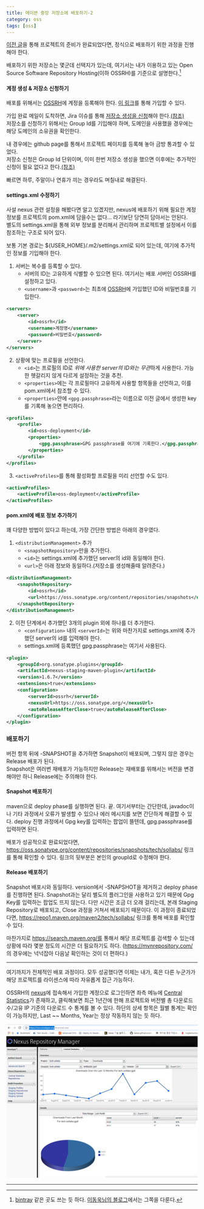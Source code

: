 ```yaml
---
title: 메이븐 중앙 저장소에 배포하기-2
category: oss
tags: [oss]
---
```


[이전 글](/deploy-to-maven-central-repository-1)을 통해 프로젝트의 준비가 완료되었다면, 정식으로 배포하기 위한 과정을 진행해야 한다.

배포하기 위한 저장소는 몇군데 선택지가 있는데, 여기서는 내가 이용하고 있는 Open Source Software Repository Hosting(이하 OSSRH)를 기준으로 설명한다.[^1]

#### 계정 생성 & 저장소 신청하기

배포를 위해서는 [OSSRH](https://oss.sonatype.org/)에 계정을 등록해야 한다.
[이 링크](https://issues.sonatype.org/secure/Signup!default.jspa)를 통해 가입할 수 있다.

가입 완료 메일이 도착하면, Jira 이슈를 통해 [저장소 생성을 신청](https://issues.sonatype.org/secure/CreateIssue!default.jspa)해야 한다.[(참조)](https://issues.sonatype.org/browse/OSSRH-38065)   
저장소를 신청하기 위해서는 Group Id를 기입해야 하며, 도메인을 사용했을 경우에는 해당 도메인의 소유권을 확인한다.

내 경우에는 github page를 통해서 프로젝트 페이지를 등록해 놓아 금방 통과할 수 있었다.    
저장소 신청은 Group Id 단위이며, 이미 한번 저장소 생성을 했으면 이후에는 추가적인 신청이 필요 없다고 한다.[(참조)](https://issues.sonatype.org/browse/OSSRH-50132)

빠르면 하루, 주말이나 연휴가 끼는 경우라도 며칠내로 해결된다.

#### settings.xml 수정하기
사설 nexus 관련 설정을 해봤다면 알고 있겠지만, nexus에 배포하기 위해 필요한 계정 정보를 프로젝트의 pom.xml에 담을수는 없다... 라기보단 당연히 담아서는 안된다.   
별도의 settings.xml을 통해 외부 정보를 분리해서 관리하며 프로젝트별 설정에서 이를 참조하는 구조로 되어 있다.

보통 기본 경로는 ${USER_HOME}/.m2/settings.xml로 되어 있는데, 여기에 추가적인 정보를 기입해야 한다.

1. 서버는 복수를 등록할 수 있다.
    - 서버의 ID는 고유하게 식별할 수 있으면 된다. 여기서는 배포 서버인 OSSRH를 설정하고 있다.
    - `<username>`과 `<password>`는 최초에 [OSSRH](https://oss.sonatype.org/)에 가입했던 ID와 비밀번호를 기입한다.
    
```xml
<servers>
    <server>
        <id>ossrh</id>
        <username>계정명</username>
        <password>비밀번호</password>
    </server>
</servers>
```

2. 상황에 맞는 프로필을 선언한다.
    - `<id>`는 프로필의 ID로 *위에 사용한 server의 ID와는 무관*하게 사용한다. 가능한 헷갈리지 않게 다르게 설정하는 것을 추천.
    - `<properties>`에는 각 프로필마다 고유하게 사용할 항목들을 선언하고, 이를 pom.xml에서 참조할 수 있다.  
    - `<properties>`안에 `<gpg.passphrase>`라는 이름으로 이전 글에서 생성한 key를 기록해 놓으면 편리하다.
    
```xml
<profiles>
    <profile>
        <id>oss-deployment</id>
        <properties>
            <gpg.passphrase>GPG passphrase를 여기에 기록한다.</gpg.passphrase>
        </properties>
    </profile>
</profiles>
```

3. `<activeProfiles>`를 통해 활성화할 프로필을 미리 선언할 수도 있다.

```xml
<activeProfiles>
    <activeProfile>oss-deployment</activeProfile>
</activeProfiles>
```

#### pom.xml에 배포 정보 추가하기   
꽤 다양한 방법이 있다고 하는데, 가장 간단한 방법은 아래의 경우였다.

1. `<distributionManagement>` 추가   
    - `<snapshotRepository>`만을 추가한다.
    - `<id>`는 settings.xml에 추가했던 server의 id와 동일해야 한다.
    - `<url>`은 아래 정보와 동일하다.(저장소를 생성해줄때 알려준다.)
    
```xml
<distributionManagement>
    <snapshotRepository>
        <id>ossrh</id>
        <url>https://oss.sonatype.org/content/repositories/snapshots</url>
    </snapshotRepository>
</distributionManagement>
```

2. 이전 단계에서 추가했던 3개의 plugin 외에 하나를 더 추가한다.
    - `<configuration>` 내의 `<serverId>`는 위와 마찬가지로 settings.xml에 추가했던 server의 id를 입력해야 한다.
    - settings.xml에 등록했던 gpg.passphrase는 여기서 사용된다.
    
```xml
<plugin>
    <groupId>org.sonatype.plugins</groupId>
    <artifactId>nexus-staging-maven-plugin</artifactId>
    <version>1.6.7</version>
    <extensions>true</extensions>
    <configuration>
        <serverId>ossrh</serverId>
        <nexusUrl>https://oss.sonatype.org/</nexusUrl>
        <autoReleaseAfterClose>true</autoReleaseAfterClose>
    </configuration>
</plugin>
```
 
### 배포하기
버전 항목 뒤에 -SNAPSHOT을 추가하면 Snapshot이 배포되며, 그렇지 않은 경우는 Release 배포가 된다.   
Snapshot은 여러번 재배포가 가능하지만 Release는 재배포를 위해서는 버전을 변경해야만 하니 Release에는 주의해야 한다.

#### Snapshot 배포하기
maven으로 deploy phase를 실행하면 된다. 끝. 여기서부터는 간단한데, javadoc이나 기타 과정에서 오류가 발생할 수 있으나 에러 메시지를 보면 간단하게 해결할 수 있다.
deploy 진행 과정에서 Gpg key를 입력하는 팝업이 뜰텐데, gpg.passphrase를 입력하면 된다.

배포가 성공적으로 완료되었다면, https://oss.sonatype.org/content/repositories/snapshots/tech/sollabs/ 링크를 통해 확인할 수 있다.
링크의 뒷부분은 본인의 groupId로 수정해야 한다.

#### Release 배포하기
Snapshot 배포시와 동일하다. version에서 -SNAPSHOT을 제거하고 deploy phase를 진행하면 된다.
Snapshot과는 달리 별도의 플러그인을 사용하고 있기 때문에 Gpg Key를 입력하는 팝업도 뜨지 않는다.
다만 시간은 조금 더 오래 걸리는데, 본래 Staging Repository로 배포되고, Close 과정을 거쳐서 배포되기 때문이다.
이 과정이 종료되었다면, https://repo1.maven.org/maven2/tech/sollabs/ 링크를 통해 배포를 확인할 수 있다.

마찬가지로 https://search.maven.org/를 통해서 해당 프로젝트를 검색할 수 있는데 상황에 따라 몇분 정도의 시간은 더 필요하기도 하다.
(https://mvnrepository.com/ 의 경우에는 넉넉잡아 다음날 확인하는 것이 더 편하다.)

---
여기까지가 전체적인 배포 과정이다. 모두 성공했다면 이제는 내가, 혹은 다른 누군가가 해당 프로젝트를 라이센스에 따라 자유롭게 접근 가능하다.

OSSRH의 [nexus](https://oss.sonatype.org)에 접속해서 가입한 계정으로 로그인하면 좌측 메뉴에 [Central Statistics](https://oss.sonatype.org/#central-stat)가 존재하고, 클릭해보면 최근 1년간에 한해 프로젝트와 버전별 총 다운로드 수/고유 IP 기준의 다운로드 수 통계를 볼 수 있다.
하단의 상세 항목은 월별 통계는 확인이 가능하지만, Last ~~ Months, Year는 정상 작동하지 않는 듯 하다.   
  
![통계](/images/190717/statistics.PNG)


---
[^1]: [bintray](https://bintray.com) 같은 곳도 쓰는 듯 하다. [이동욱님의 블로그](https://jojoldu.tistory.com/161)에서는 그쪽을 다룬다.